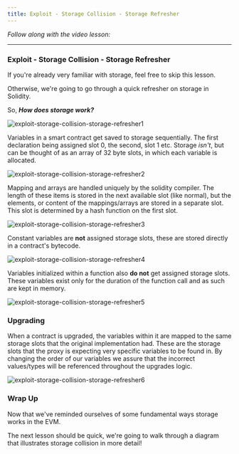 ```yaml
---
title: Exploit - Storage Collision - Storage Refresher
---
```


_Follow along with the video lesson:_

---

### Exploit - Storage Collision - Storage Refresher

If you're already very familiar with storage, feel free to skip this lesson.

Otherwise, we're going to go through a quick refresher on storage in Solidity.

So, **_How does storage work?_**

![exploit-storage-collision-storage-refresher1](/security-section-6/43-exploit-storage-collision-storage-refresher/exploit-storage-collision-storage-refresher1.png)

Variables in a smart contract get saved to storage sequentially. The first declaration being assigned slot 0, the second, slot 1 etc. Storage _isn't_, but can be thought of as an array of 32 byte slots, in which each variable is allocated.

![exploit-storage-collision-storage-refresher2](/security-section-6/43-exploit-storage-collision-storage-refresher/exploit-storage-collision-storage-refresher2.png)

Mapping and arrays are handled uniquely by the solidity compiler. The length of these items is stored in the next available slot (like normal), but the elements, or content of the mappings/arrays are stored in a separate slot. This slot is determined by a hash function on the first slot.

![exploit-storage-collision-storage-refresher3](/security-section-6/43-exploit-storage-collision-storage-refresher/exploit-storage-collision-storage-refresher3.png)

Constant variables are **not** assigned storage slots, these are stored directly in a contract's bytecode.

![exploit-storage-collision-storage-refresher4](/security-section-6/43-exploit-storage-collision-storage-refresher/exploit-storage-collision-storage-refresher4.png)

Variables initialized within a function also **do not** get assigned storage slots. These variables exist only for the duration of the function call and as such are kept in memory.

![exploit-storage-collision-storage-refresher5](/security-section-6/43-exploit-storage-collision-storage-refresher/exploit-storage-collision-storage-refresher5.png)

### Upgrading

When a contract is upgraded, the variables within it are mapped to the same storage slots that the original implementation had. These are the storage slots that the proxy is expecting very specific variables to be found in. By changing the order of our variables we assure that the incorrect values/types will be referenced throughout the upgrades logic.

![exploit-storage-collision-storage-refresher6](/security-section-6/43-exploit-storage-collision-storage-refresher/exploit-storage-collision-storage-refresher6.png)

### Wrap Up

Now that we've reminded ourselves of some fundamental ways storage works in the EVM.

The next lesson should be quick, we're going to walk through a diagram that illustrates storage collision in more detail!

